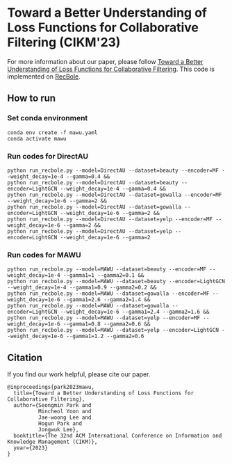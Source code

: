 # Toward a Better Understanding of Loss Functions for Collaborative Filtering (CIKM'23)

For more information about our paper, please follow [Toward a Better Understanding of Loss Functions for Collaborative Filtering](https://arxiv.org/abs/2308.06091).
This code is implemented on [RecBole](https://github.com/RUCAIBox/RecBole).

## How to run

### Set conda environment
```
conda env create -f mawu.yaml
conda activate mawu
```

### Run codes for DirectAU
```
python run_recbole.py --model=DirectAU --dataset=beauty --encoder=MF --weight_decay=1e-4 --gamma=0.4 &&
python run_recbole.py --model=DirectAU --dataset=beauty --encoder=LightGCN --weight_decay=1e-4 --gamma=0.4 &&
python run_recbole.py --model=DirectAU --dataset=gowalla --encoder=MF --weight_decay=1e-6 --gamma=2 &&
python run_recbole.py --model=DirectAU --dataset=gowalla --encoder=LightGCN --weight_decay=1e-6 --gamma=2 &&
python run_recbole.py --model=DirectAU --dataset=yelp --encoder=MF --weight_decay=1e-6 --gamma=2 &&
python run_recbole.py --model=DirectAU --dataset=yelp --encoder=LightGCN --weight_decay=1e-6 --gamma=2
```

### Run codes for MAWU
```
python run_recbole.py --model=MAWU --dataset=beauty --encoder=MF --weight_decay=1e-4 --gamma1=1 --gamma2=0.1 &&
python run_recbole.py --model=MAWU --dataset=beauty --encoder=LightGCN --weight_decay=1e-4 --gamma1=0.9 --gamma2=0.2 &&
python run_recbole.py --model=MAWU --dataset=gowalla --encoder=MF --weight_decay=1e-6 --gamma1=2.6 --gamma2=1.4 &&
python run_recbole.py --model=MAWU --dataset=gowalla --encoder=LightGCN --weight_decay=1e-6 --gamma1=2.4 --gamma2=1.6 &&
python run_recbole.py --model=MAWU --dataset=yelp --encoder=MF --weight_decay=1e-6 --gamma1=0.8 --gamma2=0.6 &&
python run_recbole.py --model=MAWU --dataset=yelp --encoder=LightGCN --weight_decay=1e-6 --gamma1=1.2 --gamma2=0.6
```

## Citation
If you find our work helpful, please cite our paper.
```
@inproceedings{park2023mawu,
  title={Toward a Better Understanding of Loss Functions for Collaborative Filtering},
  author={Seongmin Park and
          Mincheol Yoon and
          Jae-woong Lee and
          Hogun Park and
          Jongwuk Lee},
  booktitle={The 32nd ACM International Conference on Information and Knowledge Management (CIKM)},
  year={2023}
}
```
